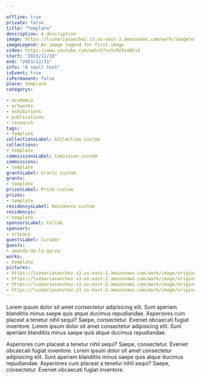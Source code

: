 ```yaml
---

offline: true
private: false
title: "Template" 
description: A description
image: https://luzmariasanchez.s3.us-east-2.amazonaws.com/work/image/original/-0RYEZMr_400x400.jpg
imageLegend: An image legend for first image
video: https://www.youtube.com/watch?v=ScMzIvxBSi4
start: "2023/11/10"
end: "2023/12/31"
info: "A small text"
isEvent: true
isPermanent: false
place: template
categorys:

- academia
- artworks
- exhibitions
- publications
- research
tags:
- template
collectionsLabel: Collection custom
collections:
- template
commissionsLabel: Comission custom
commissions:
- template
grantsLabel: Grants custom
grants:
- template
prizesLabel: Prize custom
prizes:
- template
residencysLabel: Residence custom
residencys:
- template
sponsorsLabel: Collab
sponsors:
- artpace
guestsLabel: Curador
guests:
- amanda-de-la-garza
works:
- template
pictures:
- https://luzmariasanchez.s3.us-east-2.amazonaws.com/work/image/original/vis1-2.jpg|Here a legend
- https://luzmariasanchez.s3.us-east-2.amazonaws.com/work/image/original/vis1-3.jpg|Another legend|http://www.romain.re
- https://luzmariasanchez.s3.us-east-2.amazonaws.com/work/image/original/vis1-4.jpg
- https://luzmariasanchez.s3.us-east-2.amazonaws.com/work/image/original/vis1-5.jpg
---
```


Lorem ipsum dolor sit amet consectetur adipisicing elit.<!--more--> Sunt aperiam blanditiis minus saepe quis atque ducimus repudiandae. Asperiores cum placeat a tenetur nihil sequi? Saepe, consectetur. Eveniet obcaecati fugiat inventore.
Lorem ipsum dolor sit amet consectetur adipisicing elit. Sunt aperiam blanditiis minus saepe quis atque ducimus repudiandae. 

Asperiores cum placeat a tenetur nihil sequi? Saepe, consectetur. Eveniet obcaecati fugiat inventore. Lorem ipsum dolor sit amet consectetur adipisicing elit. Sunt aperiam blanditiis minus saepe quis atque ducimus repudiandae. Asperiores cum placeat a tenetur nihil sequi? Saepe, consectetur. Eveniet obcaecati fugiat inventore.